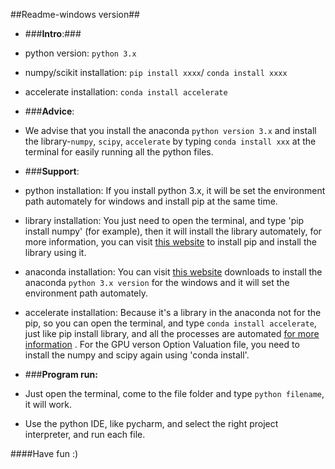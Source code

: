 ##Readme-windows version##

- ###**Intro**:###
 - python version: `python 3.x`
 - numpy/scikit installation: `pip install xxxx`/ `conda install xxxx`
 - accelerate installation: `conda install accelerate`

- ###**Advice**:
 - We advise that you install the anaconda `python version 3.x` and install the library-`numpy`, `scipy`, `accelerate` by typing `conda install xxx` at the terminal for easily running all the python files.

- ###**Support**:
 - python installation:
If you install python 3.x, it will be set the environment path automately for windows and install pip at the same time.

 - library installation:
You just need to open the terminal, and type 'pip install numpy' (for example), then it will install the library automately, for more information, you can visit [this website](https://pip.pypa.io/en/stable/installing/) to install pip and install the library using it.

 - anaconda installation:
You can visit [this website](https://www.continuum.io/) downloads to install the anaconda `python 3.x version` for the windows and it will set the environment path automately.

 - accelerate installation:
Because it's a library in the anaconda not for the pip, so you can open the terminal, and type `conda install accelerate`, just like pip install library, and all the processes are automated 
[ for more information](https://docs.continuum.io/accelerate/) . For the GPU verson Option Valuation file, you need to install the numpy and scipy again using 'conda install'.

- ###**Program run:**
 - Just open the terminal, come to the file folder and type `python filename`, it will work.
 - Use the python IDE, like pycharm, and select the right project interpreter, and run each file.

####Have fun :)
